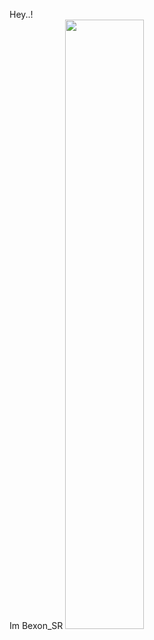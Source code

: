Hey..! </br>
Im Bexon_SR
<img  src="https://images.pexels.com/photos/1547813/pexels-photo-1547813.jpeg?auto=compress&cs=tinysrgb&w=1260&h=750&dpr=2" height="50%" width="auto" style="boder-radius:5px">
